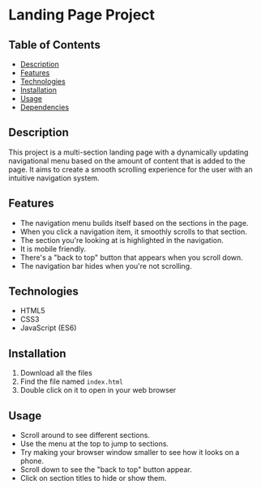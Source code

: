 # Landing Page Project

## Table of Contents

* [Description](#description)
* [Features](#features)
* [Technologies](#technologies)
* [Installation](#installation)
* [Usage](#usage)
* [Dependencies](#dependencies)

## Description

This project is a multi-section landing page with a dynamically updating navigational menu based on the amount of content that is added to the page. It aims to create a smooth scrolling experience for the user with an intuitive navigation system.

## Features

- The navigation menu builds itself based on the sections in the page.
- When you click a navigation item, it smoothly scrolls to that section.
- The section you're looking at is highlighted in the navigation.
- It is mobile friendly.
- There's a "back to top" button that appears when you scroll down.
- The navigation bar hides when you're not scrolling.

## Technologies

- HTML5
- CSS3
- JavaScript (ES6)

## Installation

1. Download all the files
2. Find the file named `index.html`
3. Double click on it to open in your web browser

## Usage

- Scroll around to see different sections.
- Use the menu at the top to jump to sections.
- Try making your browser window smaller to see how it looks on a phone.
- Scroll down to see the "back to top" button appear.
- Click on section titles to hide or show them.

